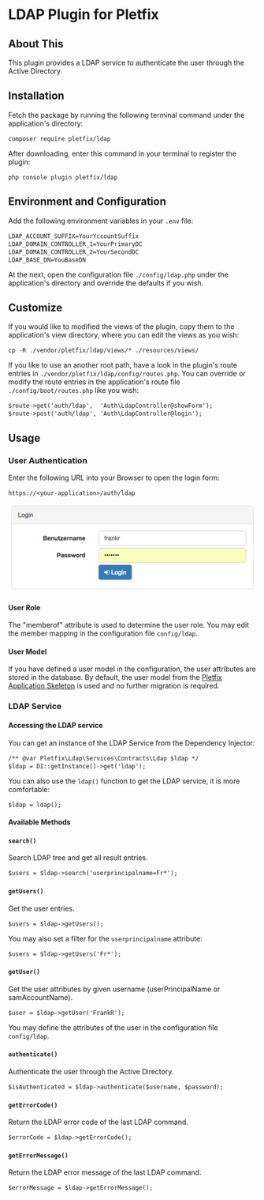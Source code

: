 # LDAP Plugin for Pletfix

## About This

This plugin provides a LDAP service to authenticate the user through the Active Directory.

## Installation 

Fetch the package by running the following terminal command under the application's directory:

    composer require pletfix/ldap

After downloading, enter this command in your terminal to register the plugin:

    php console plugin pletfix/ldap 

## Environment and Configuration
    
Add the following environment variables in your `.env` file:
  
    LDAP_ACCOUNT_SUFFIX=YourYccountSuffix
    LDAP_DOMAIN_CONTROLLER_1=YourPrimaryDC
    LDAP_DOMAIN_CONTROLLER_2=YourSecondDC
    LDAP_BASE_DN=YouBaseDN

At the next, open the configuration file `./config/ldap.php` under the application's directory and override the 
defaults if you wish.
   
## Customize
    
If you would like to modified the views of the plugin, copy them to the application's view directory, where you can edit 
the views as you wish:
     
    cp -R ./vendor/pletfix/ldap/views/* ./resources/views/
    
If you like to use an another root path, have a look in the plugin's route entries in `./vendor/pletfix/ldap/config/routes.php`. 
You can override  or modify the route entries in the application's route file `./config/boot/routes.php` like you wish:

    $route->get('auth/ldap',  'Auth\LdapController@showForm');
    $route->post('auth/ldap', 'Auth\LdapController@login');
 
## Usage

### User Authentication

Enter the following URL into your Browser to open the login form:

    https://<your-application>/auth/ldap

![Screenshot1](https://raw.githubusercontent.com/pletfix/ldap/master/screenshot1.png)

#### User Role

The "memberof" attribute is used to determine the user role. You may edit the member mapping in the configuration file 
`config/ldap`.

#### User Model

If you have defined a user model in the configuration, the user attributes are stored in the database.
By default, the user model from the [Pletfix Application Skeleton](https://github.com/pletfix/app) is used and no 
further migration is required.

### LDAP Service

#### Accessing the LDAP service

You can get an instance of the LDAP Service from the Dependency Injector:

    /** @var Pletfix\Ldap\Services\Contracts\Ldap $ldap */
    $ldap = DI::getInstance()->get('ldap');
    
You can also use the `ldap()` function to get the LDAP service, it is more comfortable:
       
    $ldap = ldap();

#### Available Methods

#### `search()`

Search LDAP tree and get all result entries.

    $users = $ldap->search('userprincipalname=Fr*');

#### `getUsers()`

Get the user entries.

    $users = $ldap->getUsers();
    
You may also set a filter for the `userprincipalname` attribute:
    
    $users = $ldap->getUsers('Fr*');

#### `getUser()`

Get the user attributes by given username (userPrincipalName or samAccountName).

    $user = $ldap->getUser('FrankR');
    
You may define the attributes of the user in the configuration file `config/ldap`.            

#### `authenticate()`

Authenticate the user through the Active Directory.

    $isAuthenticated = $ldap->authenticate($username, $password);

#### `getErrorCode()`

Return the LDAP error code of the last LDAP command.

    $errorCode = $ldap->getErrorCode();

#### `getErrorMessage()`

Return the LDAP error message of the last LDAP command.

    $errorMessage = $ldap->getErrorMessage();